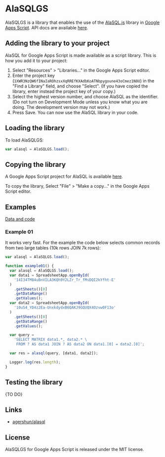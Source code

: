 # AlaSQLGS

AlaSQLGS is a library that enables the use of the [AlaSQL.js](http://alasql.org) library in [Google Apps Script](https://developers.google.com/apps-script/).
API docs are available [here](https://script.google.com/macros/library/versions/d/1XWR3NzQW6fINaIaROhzsxXqRREfKXAdbKoATNbpygoune43oCmez1N8U).

## Adding the library to your project

AlaSQL for Google Apps Script is made available as a script library. This is how you add it to your project:

1. Select "Resources" > "Libraries..." in the Google Apps Script editor.
2. Enter the project key (`1XWR3NzQW6fINaIaROhzsxXqRREfKXAdbKoATNbpygoune43oCmez1N8U`) in the "Find a Library" field, and choose "Select". (If you have copied the library, enter instead the project key of your copy.)
3. Select the highest version number, and choose AlaSQL as the identifier. (Do not turn on Development Mode unless you know what you are doing. The development version may not work.)
4. Press Save. You can now use the AlaSQL library in your code.

## Loading the library

To load AlaSQLGS:

```js
var alasql = AlaSQLGS.load();
```

## Copying the library

A Google Apps Script project for AlaSQL is available [here](https://script.google.com/d/1XWR3NzQW6fINaIaROhzsxXqRREfKXAdbKoATNbpygoune43oCmez1N8U/edit?usp=sharing).

To copy the library, Select "File" > "Make a copy..." in the Google
Apps Script editor.

## Examples

[Data and code](https://drive.google.com/drive/folders/1iG34CHDVBIwqG8yOcjJYHl3gx1IsTzOJ?usp=sharing)

### Example 01

It works very fast. For the example the code below selects common records from two large tables (10k rows JOIN 7k rows):

```js
var alasql = AlaSQLGS.load();

function example01() {
  var alasql = AlaSQLGS.load();
  var data1 = SpreadsheetApp.openById(
    '14I34TM84uBnVILA3KQh9Y2LZr_Tr_fMsDQI2kYfht-E'
  )
    .getSheets()[0]
    .getDataRange()
    .getValues();
  var data2 = SpreadsheetApp.openById(
    '10uS4_YD4z2Ea-UnxkdydxB6QAKJ9GQUQX4Ozvw0F13o'
  )
    .getSheets()[0]
    .getDataRange()
    .getValues();

  var query =
    'SELECT MATRIX data1.*, data2.* \
     FROM ? AS data1 JOIN ? AS data2 ON data1.[0] = data2.[0]';

  var res = alasql(query, [data1, data2]);

  Logger.log(res.length);
}

```

## Testing the library

{TO DO}

## Links

- [agershun/alasql](https://github.com/agershun/alasql)

## License

AlaSQLGS for Google Apps Script is released under the MIT license.
